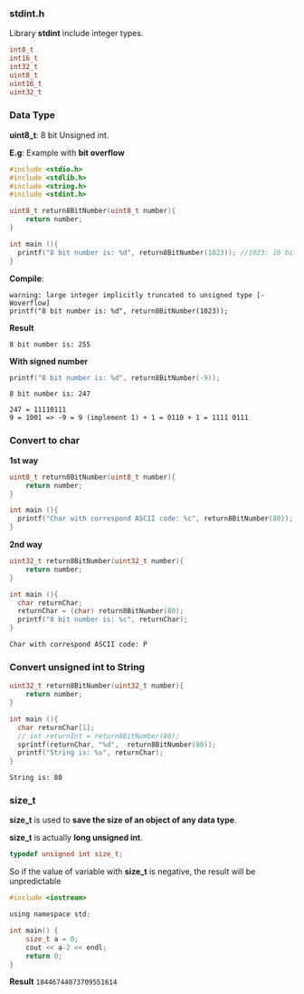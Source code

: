 ### stdint.h

Library **stdint** include integer types.

```c
int8_t
int16_t
int32_t
uint8_t
uint16_t
uint32_t
```

### Data Type 

**uint8_t**: 8 bit Unsigned int.

**E.g**: Example with **bit overflow**

```c
#include <stdio.h>
#include <stdlib.h>
#include <string.h>     
#include <stdint.h>

uint8_t return8BitNumber(uint8_t number){
    return number;
}

int main (){
  printf("8 bit number is: %d", return8BitNumber(1023)); //1023: 10 bit
}
```

**Compile**:  

```
warning: large integer implicitly truncated to unsigned type [-Woverflow]
printf("8 bit number is: %d", return8BitNumber(1023));
```

**Result**

```
8 bit number is: 255
```

**With signed number**

```c
printf("8 bit number is: %d", return8BitNumber(-9));
```

```
8 bit number is: 247
```

```
247 = 11110111 
9 = 1001 => -9 = 9 (implement 1) + 1 = 0110 + 1 = 1111 0111
```

### Convert to char

**1st way**

```c
uint8_t return8BitNumber(uint8_t number){
    return number;
}

int main (){
  printf("Char with correspond ASCII code: %c", return8BitNumber(80));
}
```

**2nd way**

```c
uint32_t return8BitNumber(uint32_t number){
    return number;
}

int main (){
  char returnChar;
  returnChar = (char) return8BitNumber(80);
  printf("8 bit number is: %c", returnChar);
}
```

```
Char with correspond ASCII code: P
```

### Convert unsigned int to String

```c
uint32_t return8BitNumber(uint32_t number){
    return number;
}

int main (){
  char returnChar[1];
  // int returnInt = return8BitNumber(80);
  sprintf(returnChar, "%d",  return8BitNumber(80));
  printf("String is: %s", returnChar);
}
```

```
String is: 80    
```

### size_t

**size_t** is used to **save the size of an object of any data type**.

**size_t** is actually **long unsigned int**.

```c
typedef unsigned int size_t;
```

So if the value of variable with **size_t** is negative, the result will be unpredictable

```c
#include <iostream>

using namespace std;

int main() {
    size_t a = 0;
    cout << a-2 << endl;
    return 0;
}
```

**Result** ``18446744073709551614``

